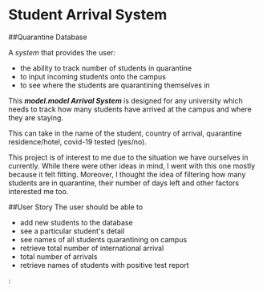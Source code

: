 # Student Arrival System

##Quarantine Database

A *system* that provides the user:
- the ability to track number of students in quarantine
- to input incoming students onto the campus
- to see where the students are quarantining themselves in

This ***model.model Arrival System*** is designed for any university which needs to track
how many students have arrived at the campus and where they are staying.

This can take in the name of the student, country of arrival, quarantine residence/hotel,
covid-19 tested (yes/no).

This project is of interest to me due to the situation we have ourselves in currently.
While there were other ideas in mind, I went with this one mostly because it felt fitting. 
Moreover, I thought the idea of filtering how many students are in quarantine, their number of 
days left and other factors interested me too.

##User Story
The user should be able to
- add new students to the database
- see a particular student's detail
- see names of all students quarantining on campus
- retrieve total number of international arrival
- total number of arrivals
- retrieve names of students with positive test report


: